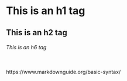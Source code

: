 # This is an h1 tag
## This is an h2 tag
###### This is an h6 tag
<br/>
https://www.markdownguide.org/basic-syntax/